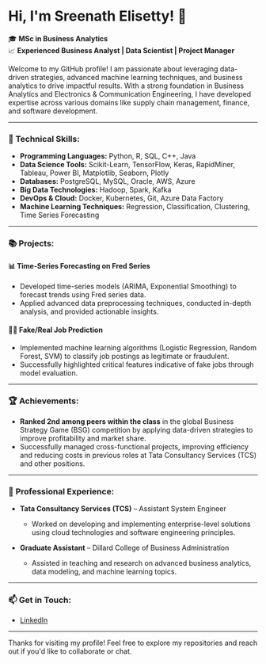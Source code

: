 # Hi, I'm Sreenath Elisetty! 👋

🎓 **MSc in Business Analytics**  
📈 **Experienced Business Analyst | Data Scientist | Project Manager**

Welcome to my GitHub profile! I am passionate about leveraging data-driven strategies, advanced machine learning techniques, and business analytics to drive impactful results. With a strong foundation in Business Analytics and Electronics & Communication Engineering, I have developed expertise across various domains like supply chain management, finance, and software development.

---

### 🔧 **Technical Skills:**
- **Programming Languages:** Python, R, SQL, C++, Java
- **Data Science Tools:** Scikit-Learn, TensorFlow, Keras, RapidMiner, Tableau, Power BI, Matplotlib, Seaborn, Plotly
- **Databases:** PostgreSQL, MySQL, Oracle, AWS, Azure
- **Big Data Technologies:** Hadoop, Spark, Kafka
- **DevOps & Cloud:** Docker, Kubernetes, Git, Azure Data Factory
- **Machine Learning Techniques:** Regression, Classification, Clustering, Time Series Forecasting

---

### 📚 **Projects:**

#### 📊 **Time-Series Forecasting on Fred Series**
- Developed time-series models (ARIMA, Exponential Smoothing) to forecast trends using Fred series data.
- Applied advanced data preprocessing techniques, conducted in-depth analysis, and provided actionable insights.

#### 🕵️‍♂️ **Fake/Real Job Prediction**
- Implemented machine learning algorithms (Logistic Regression, Random Forest, SVM) to classify job postings as legitimate or fraudulent.
- Successfully highlighted critical features indicative of fake jobs through model evaluation.

---

### 🏆 **Achievements:**
- **Ranked 2nd among peers within the class** in the global Business Strategy Game (BSG) competition by applying data-driven strategies to improve profitability and market share.
- Successfully managed cross-functional projects, improving efficiency and reducing costs in previous roles at Tata Consultancy Services (TCS) and other positions.

---

### 💼 **Professional Experience:**
- **Tata Consultancy Services (TCS)** – Assistant System Engineer
  - Worked on developing and implementing enterprise-level solutions using cloud technologies and software engineering principles.
  
- **Graduate Assistant** – Dillard College of Business Administration
  - Assisted in teaching and research on advanced business analytics, data modeling, and machine learning topics.

---

### 📫 **Get in Touch:**
- [LinkedIn](https://www.linkedin.com/in/sreenath-elisetty)

---

Thanks for visiting my profile! Feel free to explore my repositories and reach out if you'd like to collaborate or chat.
